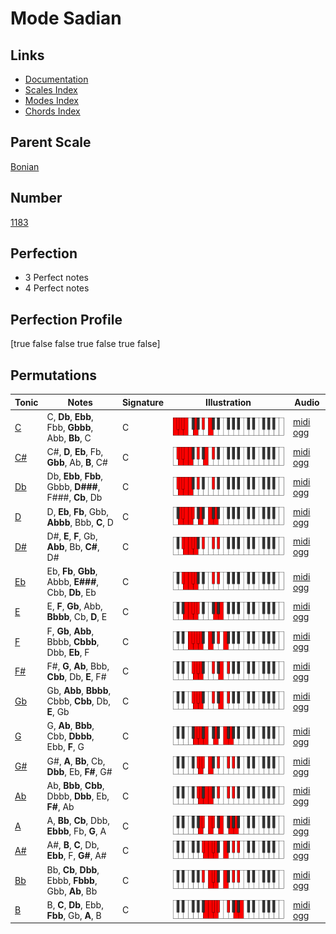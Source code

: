 # Mode Sadian

## Links

- [Documentation](index.md)
- [Scales Index](Scales.md)
- [Modes Index](Modes.md)
- [Chords Index](Chords.md)

## Parent Scale

[Bonian](ScaleBonian.md)

## Number

[1183](https://ianring.com/musictheory/scales/1183)

## Perfection

- 3 Perfect notes
- 4 Perfect notes

## Perfection Profile

[true false false true false true false]

## Permutations

| Tonic | Notes | Signature | Illustration | Audio |
|-------|-------|-----------|--------------|-------|
| [C](ModeCNaturalSadian.md) | C, **Db**, **Ebb**, Fbb, **Gbbb**, Abb, **Bb**, C | C | ![CNaturalSadian](ModeCNaturalSadian.png) | [midi](ModeCNaturalSadian.mid) [ogg](ModeCNaturalSadian.ogg) |
| [C#](ModeCSharpSadian.md) | C#, **D**, **Eb**, Fb, **Gbb**, Ab, **B**, C# | C | ![CSharpSadian](ModeCSharpSadian.png) | [midi](ModeCSharpSadian.mid) [ogg](ModeCSharpSadian.ogg) |
| [Db](ModeDFlatSadian.md) | Db, **Ebb**, **Fbb**, Gbbb, **D###**, F###, **Cb**, Db | C | ![DFlatSadian](ModeDFlatSadian.png) | [midi](ModeDFlatSadian.mid) [ogg](ModeDFlatSadian.ogg) |
| [D](ModeDNaturalSadian.md) | D, **Eb**, **Fb**, Gbb, **Abbb**, Bbb, **C**, D | C | ![DNaturalSadian](ModeDNaturalSadian.png) | [midi](ModeDNaturalSadian.mid) [ogg](ModeDNaturalSadian.ogg) |
| [D#](ModeDSharpSadian.md) | D#, **E**, **F**, Gb, **Abb**, Bb, **C#**, D# | C | ![DSharpSadian](ModeDSharpSadian.png) | [midi](ModeDSharpSadian.mid) [ogg](ModeDSharpSadian.ogg) |
| [Eb](ModeEFlatSadian.md) | Eb, **Fb**, **Gbb**, Abbb, **E###**, Cbb, **Db**, Eb | C | ![EFlatSadian](ModeEFlatSadian.png) | [midi](ModeEFlatSadian.mid) [ogg](ModeEFlatSadian.ogg) |
| [E](ModeENaturalSadian.md) | E, **F**, **Gb**, Abb, **Bbbb**, Cb, **D**, E | C | ![ENaturalSadian](ModeENaturalSadian.png) | [midi](ModeENaturalSadian.mid) [ogg](ModeENaturalSadian.ogg) |
| [F](ModeFNaturalSadian.md) | F, **Gb**, **Abb**, Bbbb, **Cbbb**, Dbb, **Eb**, F | C | ![FNaturalSadian](ModeFNaturalSadian.png) | [midi](ModeFNaturalSadian.mid) [ogg](ModeFNaturalSadian.ogg) |
| [F#](ModeFSharpSadian.md) | F#, **G**, **Ab**, Bbb, **Cbb**, Db, **E**, F# | C | ![FSharpSadian](ModeFSharpSadian.png) | [midi](ModeFSharpSadian.mid) [ogg](ModeFSharpSadian.ogg) |
| [Gb](ModeGFlatSadian.md) | Gb, **Abb**, **Bbbb**, Cbbb, **Cbb**, Db, **E**, Gb | C | ![GFlatSadian](ModeGFlatSadian.png) | [midi](ModeGFlatSadian.mid) [ogg](ModeGFlatSadian.ogg) |
| [G](ModeGNaturalSadian.md) | G, **Ab**, **Bbb**, Cbb, **Dbbb**, Ebb, **F**, G | C | ![GNaturalSadian](ModeGNaturalSadian.png) | [midi](ModeGNaturalSadian.mid) [ogg](ModeGNaturalSadian.ogg) |
| [G#](ModeGSharpSadian.md) | G#, **A**, **Bb**, Cb, **Dbb**, Eb, **F#**, G# | C | ![GSharpSadian](ModeGSharpSadian.png) | [midi](ModeGSharpSadian.mid) [ogg](ModeGSharpSadian.ogg) |
| [Ab](ModeAFlatSadian.md) | Ab, **Bbb**, **Cbb**, Dbbb, **Dbb**, Eb, **F#**, Ab | C | ![AFlatSadian](ModeAFlatSadian.png) | [midi](ModeAFlatSadian.mid) [ogg](ModeAFlatSadian.ogg) |
| [A](ModeANaturalSadian.md) | A, **Bb**, **Cb**, Dbb, **Ebbb**, Fb, **G**, A | C | ![ANaturalSadian](ModeANaturalSadian.png) | [midi](ModeANaturalSadian.mid) [ogg](ModeANaturalSadian.ogg) |
| [A#](ModeASharpSadian.md) | A#, **B**, **C**, Db, **Ebb**, F, **G#**, A# | C | ![ASharpSadian](ModeASharpSadian.png) | [midi](ModeASharpSadian.mid) [ogg](ModeASharpSadian.ogg) |
| [Bb](ModeBFlatSadian.md) | Bb, **Cb**, **Dbb**, Ebbb, **Fbbb**, Gbb, **Ab**, Bb | C | ![BFlatSadian](ModeBFlatSadian.png) | [midi](ModeBFlatSadian.mid) [ogg](ModeBFlatSadian.ogg) |
| [B](ModeBNaturalSadian.md) | B, **C**, **Db**, Ebb, **Fbb**, Gb, **A**, B | C | ![BNaturalSadian](ModeBNaturalSadian.png) | [midi](ModeBNaturalSadian.mid) [ogg](ModeBNaturalSadian.ogg) |
